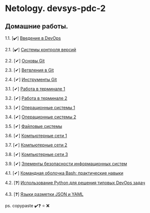 # Netology. devsys-pdc-2 
## Домашние работы. 

1.1. [✔️] [Введение в DevOps](1.1-intro/README.md)

2.1. [✔️] [Системы контроля версий](2.1-vcs/README.md)

2.2. [✔] [Основы Git](2.2-base/README.md)

2.3. [✔] [Ветвления в Git](2.3-branching/README.md)

2.4. [✔] [Инструменты Git](2.4-git-tools/README.md)

3.1. [✔] [Работа в терминале 1](3.1-terminal/README.md)

3.2. [✔] [Работа в терминале 2](3.2-terminal/README.md)

3.3. [✔] [Операционные системы 1](3.3-os/README.md)

3.4. [✔] [Операционные системы 2](3.4-os/README.md)

3.5. [✔] [Файловые системы](3.5-fs/README.md)

3.6. [✔] [Компьютерные сети 1](3.6-net/README.md)

3.7. [✔] [Компьютерные сети 2](3.7-net/README.md)

3.8. [✔] [Компьютерные сети 3](3.8-net/README.md)

3.9. [✔] [Элементы безопасности информационных систем](3.9-security/README.md)

4.1. [✔] [Командная оболочка Bash: практические навыки](4.1-bash/README.md)

4.2. [❓] [Использование Python для решения типовых DevOps задач](4.2-python/README.md)

4.3. [❓] [Языки разметки JSON и YAML](4.3-json-yaml/README.md)


ps. copypaste ✔️❓ ⭐ ❌
